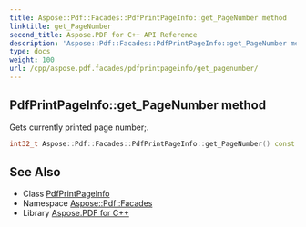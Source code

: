 ```yaml
---
title: Aspose::Pdf::Facades::PdfPrintPageInfo::get_PageNumber method
linktitle: get_PageNumber
second_title: Aspose.PDF for C++ API Reference
description: 'Aspose::Pdf::Facades::PdfPrintPageInfo::get_PageNumber method. Gets currently printed page number; in C++.'
type: docs
weight: 100
url: /cpp/aspose.pdf.facades/pdfprintpageinfo/get_pagenumber/
---
```

## PdfPrintPageInfo::get_PageNumber method


Gets currently printed page number;.

```cpp
int32_t Aspose::Pdf::Facades::PdfPrintPageInfo::get_PageNumber() const
```

## See Also

* Class [PdfPrintPageInfo](../)
* Namespace [Aspose::Pdf::Facades](../../)
* Library [Aspose.PDF for C++](../../../)
